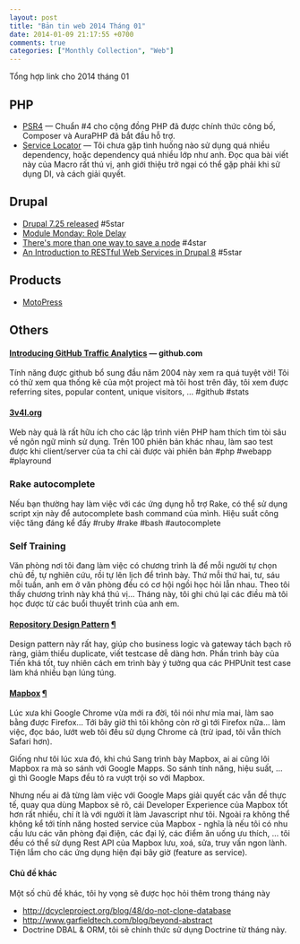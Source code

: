 ```yaml
---
layout: post
title: "Bản tin web 2014 Tháng 01"
date: 2014-01-09 21:17:55 +0700
comments: true
categories: ["Monthly Collection", "Web"]
---
```


Tổng hợp link cho 2014 tháng 01

## PHP

- [PSR4](https://github.com/php-fig/fig-standards/blob/master/proposed/psr-4-autoloader/psr-4-autoloader.md) —
  Chuẩn #4 cho cộng đồng PHP đã được chính thức công bố, Composer và AuraPHP đã
  bắt đầu hỗ trợ.
- [Service Locator](http://ocramius.github.io/blog/zf2-and-symfony-service-proxies-with-doctrine-proxies/) —
  Tôi chưa gặp tình huống nào sử dụng quá nhiều dependency, hoặc dependency quá
  nhiều lớp như anh. Đọc qua bài viết này của Macro rất thú vị, anh giới thiệu
  trở ngại có thể gặp phải khi sử dụng DI, và cách giải quyết.

## Drupal

- [Drupal 7.25 released](https://drupal.org/drupal-7.25) #5star
- [Module Monday: Role Delay](https://www.lullabot.com/blog/article/module-monday-role-delay)
- [There's more than one way to save a node](http://bryanbraun.com/2014/01/01/theres-more-than-one-way-to-save-a-node) #4star
- [An Introduction to RESTful Web Services in Drupal 8](http://drupalize.me/blog/introduction-restful-web-services-drupal-8) #5star

## Products

- [MotoPress](http://www.getmotopress.com/content-editor/)

## Others

#### [Introducing GitHub Traffic Analytics](https://github.com/blog/1672-introducing-github-traffic-analytics) — github.com

Tính năng được github bổ sung đầu năm 2004 này xem ra quá tuyệt vời! Tôi có thử
xem qua thống kê của một project mà tôi host trên đây, tôi xem được referring sites,
popular content, unique visitors, … #github #stats

#### [3v4l.org](http://3v4l.org/ "online PHP shell, test in 100+ different PHP versions!")

Web này quả là rất hữu ích cho các lập trình viên PHP ham thích tìm tòi sâu về
ngôn ngữ mình sử dụng. Trên 100 phiên bản khác nhau, làm sao test được khi
client/server của ta chỉ cài được vài phiên bản #php #webapp #playround

### Rake autocomplete

Nếu bạn thường hay làm việc với các ứng dụng hỗ trợ Rake, có thể sử dụng script
xịn này để autocomplete bash command của mình. Hiệu suất công việc tăng đáng kể
đấy #ruby #rake #bash #autocomplete

### Self Training

Văn phòng nơi tôi đang làm việc có chương trình là để mỗi người tự chọn chủ đề,
tự nghiên cứu, rồi tự lên lịch để trình bày. Thứ mỗi thứ hai, tư, sáu mỗi tuần,
anh em ở văn phòng đều có cơ hội ngồi học hỏi lẫn nhau. Theo tôi thấy chương
trình này khá thú vị… Tháng này, tôi ghi chú lại các điều mà tôi học được từ các
buổi thuyết trình của anh em.

#### [Repository Design Pattern](http://net.tutsplus.com/tutorials/php/the-repository-design-pattern/) <a href="#repository-design-pattern" id="repository-design-pattern">¶</a>

Design pattern này rất hay, giúp cho business logic và gateway tách bạch rõ ràng,
giảm thiểu duplicate, viết testcase dễ dàng hơn. Phần trình bày của Tiến khá tốt,
tuy nhiên cách em trình bày ý tưởng qua các PHPUnit test case làm khá nhiều bạn
lúng túng.

#### [Mapbox](https://www.mapbox.com/) <a href="#mapbox" id="mapbox">¶</a>

Lúc xưa khi Google Chrome vừa mới ra đời, tôi nói như mỉa mai, làm sao bằng được
Firefox… Tới bây giờ thì tôi không còn rờ gì tới Firefox nữa… làm việc, đọc báo,
lướt web tôi đều sử dụng Chrome cả (trừ ipad, tôi vẫn thích Safari hơn).

Giống như tôi lúc xưa đó, khi chú Sang trình bày Mapbox, ai ai cũng lôi Mapbox
ra mà so sánh với Google Mapps. So sánh tính năng, hiệu suất, … gì thì Google
Maps đều tỏ ra vượt trội so với Mapbox.

Nhưng nếu ai đã từng làm việc với Google Maps giải quyết các vẫn đề thực tế, quay
qua dùng Mapbox sẽ rõ, cái Developer Experience của Mapbox tốt hơn rất nhiều, chí
ít là với người ít làm Javascript như tôi. Ngoài ra không thể không kể tới tính
năng hosted service của Mapbox - nghĩa là nếu tôi có nhu cầu lưu các văn phòng
đại điện, các đại lý, các điểm ăn uống ưu thích, … tôi đều có thể sử dụng Rest API
của Mapbox lưu, xoá, sửa, truy vấn ngon lành. Tiện lắm cho các ứng dụng hiện đại
bây giờ (feature as service).

#### Chủ đề khác

Một số chủ đề khác, tôi hy vọng sẽ được học hỏi thêm trong tháng này

- http://dcycleproject.org/blog/48/do-not-clone-database
- http://www.garfieldtech.com/blog/beyond-abstract
- Doctrine DBAL & ORM, tôi sẽ chính thức sử dụng Doctrine từ tháng này.
